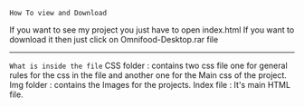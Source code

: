 `How To view and Download`

If you want to see my project you just have to open index.html
If you want to download it then just click on Omnifood-Desktop.rar file

---------------------------------------------------------------------------------------------------------------------------------------

`What is inside the file`
CSS folder : contains two css file one for general rules for the css in the file and another one for the Main css of the project.
Img folder : contains the Images for the projects.
Index file : It's main HTML file.

